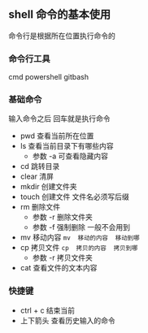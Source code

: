 ## shell 命令的基本使用
命令行是根据所在位置执行命令的

### 命令行工具
cmd   powershell   gitbash  

### 基础命令
输入命令之后 回车就是执行命令

- pwd  查看当前所在位置
- ls   查看当前目录下有哪些内容   
    - 参数  -a   可查看隐藏内容
- cd   跳转目录
- clear 清屏
- mkdir 创建文件夹
- touch 创建文件 文件名必须写后缀
- rm 删除文件
  - 参数 -r 删除文件夹
  - 参数 -f 强制删除   一般不会用到
- mv 移动内容    `mv  移动的内容  移动到哪`
- cp 拷贝文件   `cp  拷贝的内容  拷贝到哪`
  - 参数 -r 拷贝文件夹
- cat 查看文件的文本内容  


### 快捷键
- ctrl + c 结束当前
- 上下箭头 查看历史输入的命令